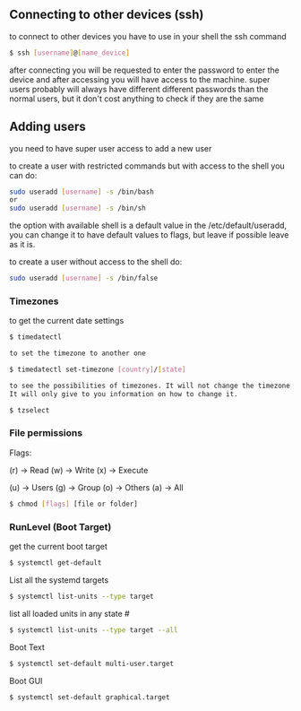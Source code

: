 


## Connecting to other devices (ssh)

to connect to other devices you have to use in your shell the ssh command
```bash
$ ssh [username]@[name_device]
```
after connecting you will be requested to enter the password to enter the device and after accessing you will have access to the machine.
super users probably will always have different different passwords than the normal users, but it don't cost anything to check if they are the same

## Adding users

you need to have super user access to add a new user

to create a user with restricted commands but with access to the shell you can do:
```bash
sudo useradd [username] -s /bin/bash 
or
sudo useradd [username] -s /bin/sh 
```
the option with available shell is a default value in the /etc/default/useradd, you can change it to have default values to flags, but leave if possible leave as it is.


to create a user without access to the shell do:
```bash
sudo useradd [username] -s /bin/false
```


### Timezones

to get the current date settings
```bash
$ timedatectl

to set the timezone to another one

$ timedatectl set-timezone [country]/[state]

to see the possibilities of timezones. It will not change the timezone.
It will only give to you information on how to change it.

$ tzselect 
```

### File permissions

Flags:

(r) -> Read
(w) -> Write
(x) -> Execute

(u) -> Users
(g) -> Group
(o) -> Others
(a) -> All

```bash
$ chmod [flags] [file or folder]
```

### RunLevel (Boot Target)

get the current boot target

```bash
$ systemctl get-default
```

List all the systemd targets

```bash
$ systemctl list-units --type target 
```

list all loaded units in any state #

```bash
$ systemctl list-units --type target --all
```

Boot Text

```bash
$ systemctl set-default multi-user.target
```

Boot GUI

```bash
$ systemctl set-default graphical.target
```